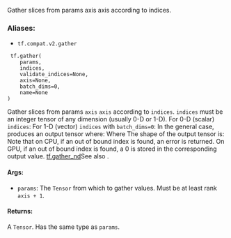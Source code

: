 Gather slices from params axis axis according to indices.
### Aliases:
- `tf.compat.v2.gather`

```
 tf.gather(
    params,
    indices,
    validate_indices=None,
    axis=None,
    batch_dims=0,
    name=None
)
```
Gather slices from params `axis` `axis` according to `indices`. `indices` must be an integer tensor of any dimension (usually 0-D or 1-D).
For 0-D (scalar) `indices`:
For 1-D (vector) `indices` with `batch_dims=0`:
In the general case, produces an output tensor where:
Where
The shape of the output tensor is:
Note that on CPU, if an out of bound index is found, an error is returned. On GPU, if an out of bound index is found, a 0 is stored in the corresponding output value.
[tf.gather_nd](https://tensorflow.google.cn/api_docs/python/tf/gather_nd)See also .

#### Args:
- `params`: The `Tensor` from which to gather values. Must be at least rank `axis + 1`.
#### Returns:
A `Tensor`. Has the same type as `params`.
